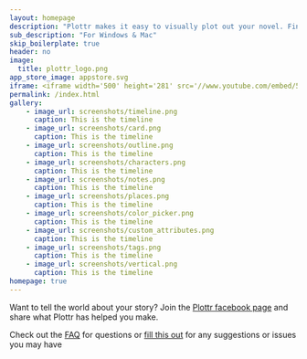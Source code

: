 ```yaml
---
layout: homepage
description: "Plottr makes it easy to visually plot out your novel. Finally a tool that works the way you think. Write powerful stories with ease. Be that writer that you’ve always dreamed of being!"
sub_description: "For Windows & Mac"
skip_boilerplate: true
header: no
image:
  title: plottr_logo.png
app_store_image: appstore.svg
iframe: <iframe width='500' height='281' src='//www.youtube.com/embed/5nkrmbTSW1A' frameborder='0' allowfullscreen></iframe>
permalink: /index.html
gallery:
    - image_url: screenshots/timeline.png
      caption: This is the timeline
    - image_url: screenshots/card.png
      caption: This is the timeline
    - image_url: screenshots/outline.png
      caption: This is the timeline
    - image_url: screenshots/characters.png
      caption: This is the timeline
    - image_url: screenshots/notes.png
      caption: This is the timeline
    - image_url: screenshots/places.png
      caption: This is the timeline
    - image_url: screenshots/color_picker.png
      caption: This is the timeline
    - image_url: screenshots/custom_attributes.png
      caption: This is the timeline
    - image_url: screenshots/tags.png
      caption: This is the timeline
    - image_url: screenshots/vertical.png
      caption: This is the timeline
homepage: true
---
```


Want to tell the world about your story? Join the [Plottr facebook page](http://facebook.com/plottrapp) and share what Plottr has helped you make.  

Check out the [FAQ](https://plottr.freshdesk.com/support/solutions) for questions or [fill this out](https://plottr.freshdesk.com/support/tickets/new) for any suggestions or issues you may have
